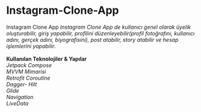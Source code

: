 # Instagram-Clone-App
Instagram Clone App
*Instagram Clone App de kullanıcı genel olarak üyelik oluşturabilir, giriş yapabilir, profilini düzenleyebilir(profil fotoğrafını, kullanıcı adını, gerçek adını, biyografisini), post atabilir, story atabilir ve hesap işlemlerini yapabilir.*<br/>
<br/>
**Kullanılan Teknolojiler & Yapılar**<br/>
*Jetpack Compose*<br/>
*MVVM Mimarisi*<br/>
*Retrofit*
*Coroutine*<br/>
*Dagger- Hilt*<br/>
*Glide*<br/>
*Navigation*<br/>
*LiveData*
